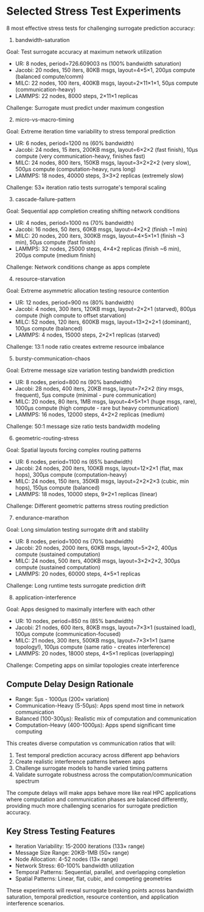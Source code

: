 # Selected Stress Test Experiments

8 most effective stress tests for challenging surrogate prediction accuracy:

1. bandwidth-saturation

Goal: Test surrogate accuracy at maximum network utilization

- UR: 8 nodes, period=726.609003 ns (100% bandwidth saturation)
- Jacobi: 20 nodes, 150 iters, 80KB msgs, layout=4×5×1, 200μs compute (balanced compute/comm)
- MILC: 22 nodes, 100 iters, 400KB msgs, layout=2×11×1×1, 50μs compute (communication-heavy)
- LAMMPS: 22 nodes, 8000 steps, 2×11×1 replicas

Challenge: Surrogate must predict under maximum congestion

2. micro-vs-macro-timing

Goal: Extreme iteration time variability to stress temporal prediction

- UR: 6 nodes, period=1200 ns (60% bandwidth)
- Jacobi: 24 nodes, 15 iters, 200KB msgs, layout=6×2×2 (fast finish), 10μs compute (very communication-heavy, finishes fast)
- MILC: 24 nodes, 800 iters, 150KB msgs, layout=3×2×2×2 (very slow), 500μs compute (computation-heavy, runs long)
- LAMMPS: 18 nodes, 40000 steps, 3×3×2 replicas (extremely slow)

Challenge: 53× iteration ratio tests surrogate's temporal scaling

3. cascade-failure-pattern

Goal: Sequential app completion creating shifting network conditions

- UR: 4 nodes, period=1000 ns (70% bandwidth)
- Jacobi: 16 nodes, 50 iters, 60KB msgs, layout=4×2×2 (finish ~1 min)
- MILC: 20 nodes, 200 iters, 300KB msgs, layout=4×5×1×1 (finish ~3 min),  50μs compute (fast finish)
- LAMMPS: 32 nodes, 25000 steps, 4×4×2 replicas (finish ~6 min), 200μs compute (medium finish)

Challenge: Network conditions change as apps complete

4. resource-starvation

Goal: Extreme asymmetric allocation testing resource contention

- UR: 12 nodes, period=900 ns (80% bandwidth)
- Jacobi: 4 nodes, 300 iters, 120KB msgs, layout=2×2×1 (starved), 800μs compute (high compute to offset starvation)
- MILC: 52 nodes, 120 iters, 600KB msgs, layout=13×2×2×1 (dominant), 100μs compute (balanced)
- LAMMPS: 4 nodes, 15000 steps, 2×2×1 replicas (starved)

Challenge: 13:1 node ratio creates extreme resource imbalance

5. bursty-communication-chaos

Goal: Extreme message size variation testing bandwidth prediction

- UR: 8 nodes, period=800 ns (90% bandwidth)
- Jacobi: 28 nodes, 400 iters, 20KB msgs, layout=7×2×2 (tiny msgs, frequent), 5μs compute (minimal - pure communication)
- MILC: 20 nodes, 80 iters, 1MB msgs, layout=4×5×1×1 (huge msgs, rare), 1000μs compute (high compute - rare but heavy communication)
- LAMMPS: 16 nodes, 12000 steps, 4×2×2 replicas (medium)

Challenge: 50:1 message size ratio tests bandwidth modeling

6. geometric-routing-stress

Goal: Spatial layouts forcing complex routing patterns

- UR: 6 nodes, period=1100 ns (65% bandwidth)
- Jacobi: 24 nodes, 200 iters, 100KB msgs, layout=12×2×1 (flat, max hops), 300μs compute (computation-heavy)
- MILC: 24 nodes, 150 iters, 350KB msgs, layout=2×2×2×3 (cubic, min hops), 150μs compute (balanced)
- LAMMPS: 18 nodes, 10000 steps, 9×2×1 replicas (linear)

Challenge: Different geometric patterns stress routing prediction

7. endurance-marathon

Goal: Long simulation testing surrogate drift and stability

- UR: 8 nodes, period=1000 ns (70% bandwidth)
- Jacobi: 20 nodes, 2000 iters, 60KB msgs, layout=5×2×2, 400μs compute (sustained computation)
- MILC: 24 nodes, 500 iters, 400KB msgs, layout=3×2×2×2, 300μs compute (sustained computation)
- LAMMPS: 20 nodes, 60000 steps, 4×5×1 replicas

Challenge: Long runtime tests surrogate prediction drift

8. application-interference

Goal: Apps designed to maximally interfere with each other

- UR: 10 nodes, period=850 ns (85% bandwidth)
- Jacobi: 21 nodes, 600 iters, 80KB msgs, layout=7×3×1 (sustained load), 100μs compute (communication-focused)
- MILC: 21 nodes, 300 iters, 500KB msgs, layout=7×3×1×1 (same topology!), 100μs compute (same ratio - creates interference)
- LAMMPS: 20 nodes, 18000 steps, 4×5×1 replicas (overlapping)

Challenge: Competing apps on similar topologies create interference

## Compute Delay Design Rationale

- Range: 5μs - 1000μs (200× variation)
- Communication-Heavy (5-50μs): Apps spend most time in network communication
- Balanced (100-300μs): Realistic mix of computation and communication
- Computation-Heavy (400-1000μs): Apps spend significant time computing

This creates diverse computation vs communication ratios that will:

1. Test temporal prediction accuracy across different app behaviors
2. Create realistic interference patterns between apps
3. Challenge surrogate models to handle varied timing patterns
4. Validate surrogate robustness across the computation/communication spectrum

The compute delays will make apps behave more like real HPC applications where computation and communication phases are balanced differently, providing much more challenging scenarios for surrogate prediction accuracy.

## Key Stress Testing Features

- Iteration Variability: 15-2000 iterations (133× range)
- Message Size Range: 20KB-1MB (50× range)
- Node Allocation: 4-52 nodes (13× range)
- Network Stress: 60-100% bandwidth utilization
- Temporal Patterns: Sequential, parallel, and overlapping completion
- Spatial Patterns: Linear, flat, cubic, and competing geometries

These experiments will reveal surrogate breaking points across bandwidth saturation, temporal prediction, resource contention, and application interference scenarios.
